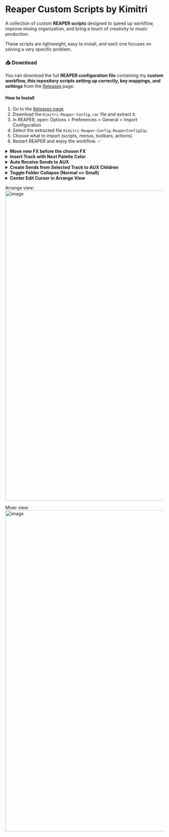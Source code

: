 # Reaper Custom Scripts by Kimitri

A collection of custom **REAPER scripts** designed to speed up workflow, improve mixing organization, and bring a touch of creativity to music production.  

These scripts are lightweight, easy to install, and each one focuses on solving a very specific problem. 

### 📥 Download
You can download the full **REAPER configuration file** containing my **custom workflow, this repository scripts setting up correctly, key mappings, and settings** from the [Releases](https://github.com/kimitrii/reaper-scripts/releases) page.  

#### How to Install
1. Go to the [Releases page](https://github.com/kimitrii/reaper-scripts/releases).  
2. Download the `Kimitri-Reaper-Config.rar` file and extract it.  
3. In REAPER, open:
   Options > Preferences > General > Import Configuration  
4. Select the extracted file `Kimitri-Reaper-Config.ReaperConfigZip`.  
5. Choose what to import (scripts, menus, toolbars, actions).  
6. Restart REAPER and enjoy the workflow. ✅

<details>
 <summary><b>Move new FX before the chosen FX</b></summary>

This REAPER script automatically moves any **newly added FX** in a track **before a chosen FX** (for example, a VU Meter) – but **only when there is a change** in the FX chain.  

## ✨ Features
- Prompts the user to select a **target FX** (by full or partial name).  
- Any newly added FX will automatically be moved **before that FX**.  
- The chosen FX name is saved, so you only need to select it once.  
- Works across all tracks in the project.  

## 🎚 Motivation
This script was created to simulate the workflow of **legendary analog mixing consoles**, where each channel had a **dedicated VU meter**.  
- The VU meter should always stay at the **end of the FX chain**.  
- This way, every time you add a new FX to a track, you can still monitor whether the signal is exceeding **0 dB VU** *after* that effect.  
- It is especially useful when using plugins that support **“Show embedded UI in MCP”**, such as **VU Meter (ZenoMOD)**, since you can always keep visual feedback right inside the mixer.  

## 🛠 Installation
1. Copy the script file (`VU_FX_Keeper.lua`) into your REAPER Scripts folder; 

2. In REAPER, open the **Action List**, click *Load…*, and select the script.  
3. Run the script (or set it to run at startup).  

## ⚙️ Usage
1. The first time you run it, you will be asked to type the name (or part of the name) of the FX you want to use as the reference.  
- Example: `"VU Meter"`  
2. From then on, whenever you add new FX to a track, they will be moved to **just before that chosen FX**.  
3. To change the chosen FX, delete the saved state:  
- Menu: *Extensions > ReaScript console output > Clear extstate* (or by editing the code).  



</details>

<details>
 <summary><b>Insert Track with Next Palette Color</b></summary>

This REAPER script automatically assigns a **track color** based on a predefined palette inside the code.  
Each time it is run, it applies the **next color in sequence**, cycling through the palette you defined.  

## ✨ Features
- Uses a **custom color palette** (defined directly in the script).  
- Applies the **next color** in the palette to the selected tracks.  
- Remembers the last color used, so the sequence continues consistently.  

## 🎚 Motivation
Keeping tracks visually organized is crucial in large projects.  
This script lets you quickly cycle through a set of **hand-picked colors** so every new track you add is immediately colorized, without manual selection.  

## 🛠 Installation
1. Copy the script file (`SetNextColor.lua`) into your REAPER Scripts folder.  
2. In REAPER, open the **Action List**, click *Load…*, and select the script.  

## ⚙️ Usage
1. Import the script into the Action List.  
2. Create a **Custom Action** in the following order:  
   - `Track: Insert new track`  
   - `Script: ColonizeTrack.lua`  
3. Give this custom action a clear name, such as **"New Track (Colorized)"**.  
4. Assign it to a toolbar button or a keyboard shortcut.  
5. From now on, whenever you run this action, it will:  
   - Insert a new track  
   - Automatically colorize it with the **next color in your palette**.  
 

</details>

<details>
 <summary><b>Auto Receive Sends to AUX</b></summary>

This REAPER script automatically creates **sends from all relevant tracks** to a newly selected track **inside a chosen AUX folder**.  

It simulates the workflow of **Ableton Live’s return tracks**, where every new auxiliary channel is instantly available for sends, without requiring manual routing.  

## ✨ Features
- Prompts the user to set the **AUX folder name** once (e.g., `"AUX"` or `"Bus"`).  
- The folder name is **saved permanently** and remembered between REAPER sessions.  
- When you select a track inside the AUX folder, all eligible tracks will automatically create a send to it.  
- Avoids duplicates (existing sends are ignored).  
- Ignores folder parents (only child tracks are connected).  

## 🎚 Motivation
Coming from **Ableton Live**, auxiliary tracks (*Return Tracks*) are always ready to receive sends from every track in the project.  

By default, REAPER requires manual routing for each new AUX track.  
This script brings back the **Ableton-style behavior**:  
- Create a new AUX track inside your chosen folder.  
- Select it once.  
- Instantly, all other tracks in the project (except other AUX tracks and folders) will send to it.  

This way, you can build flexible effect chains (reverbs, delays, parallel compression, etc.) with just **one click or shortcut**, instead of repeatedly setting up sends.  

## 🛠 Installation
1. Copy the script file (`AutoReceiveSends.lua`) into your REAPER Scripts folder.  
2. In REAPER, open the **Action List**, click *Load…*, and select the script.  

## ⚙️ Usage
1. The first time you run the script, you’ll be asked to enter the name of your **AUX folder** (e.g., `"AUX"`).  
   - This name is saved permanently for future sessions.  
2. Organize your project so all your auxiliary tracks are inside this folder.  
3. Select a track inside the AUX folder.  
4. Run the script (via Action List, a toolbar button, or a keyboard shortcut).  
   - All eligible tracks in your project will now send to the selected AUX track.  
5. To change the chosen folder name, clear the saved state or edit the script.  

</details>

<details>
 <summary><b>Create Sends from Selected Track to AUX Children</b></summary>

This REAPER script automatically creates **sends from the selected track** to **all tracks inside a chosen AUX folder**.  

It is especially useful if you want to quickly route a single track to multiple auxiliary effect tracks at once (reverbs, delays, parallel chains, etc.), without manually creating each send.  

## ✨ Features
- Prompts the user to set the **AUX folder name** once (e.g., `"AUX"` or `"Bus"`).  
- The folder name is **saved permanently** and remembered between REAPER sessions.  
- When you select a track outside the AUX folder and run the script, it will:  
  - Find your AUX folder.  
  - Collect all its child tracks.  
  - Create sends from the selected track to each child track.  
- Avoids duplicates (existing sends are ignored).  

## 🎚 Motivation
In DAWs like **Ableton Live**, return tracks are globally accessible, but in REAPER, you often have to create multiple sends manually.  

This script speeds up that process by letting you route a track to **all AUX tracks inside a folder** in just one action.  
It’s perfect for workflows where you have multiple effect returns grouped under one folder (for example: *Reverb AUX*, *Delay AUX*, *Parallel Compression AUX*).  

## 🛠 Installation
1. Copy the script file (`SendToAUXChildren.lua`) into your REAPER Scripts folder.  
2. In REAPER, open the **Action List**, click *Load…*, and select the script.  

## ⚙️ Usage
1. The first time you run it, you will be asked for the name of your AUX folder (e.g. `"AUX"`).  
   - The name will be remembered for future sessions.  

2. There are two main ways to use it:  

   - **Manual** → Select any track *outside* the AUX folder and run the script.  
   - **Automatic (recommended)** → Create a *Custom Action* so every new track is instantly routed to AUX sends:  
     1. Go to **Actions > Show Action List > New Action > New Custom Action**.  
     2. Add the following actions in order:  
        - `Track: Insert new track`  
        - `Script: ColorizeTrack.lua` (optional, for consistent colors)  
        - `Script: AutoSendSendsToAUX.lua`  
     3. Save it as **New Track** (or any name you like).  
     4. Assign it to a shortcut key or toolbar button.  

👉 From now on, every time you create a new track using this custom action, it will **already come with all the correct sends** to your AUX folder children.  

</details> 

</details>

<details>
 <summary><b>Toggle Folder Collapse (Normal ↔ Small)</b></summary>

This REAPER script toggles the **selected folder track** between its two main collapse states:  
- **Normal view** (fully expanded)  
- **Small view** (minimized but still visible)  

It makes working with large projects much faster, since you can quickly reduce clutter while keeping track of your folders.

⚠️ **Note:** This script is **not originally mine**.  
It is a **modified version of MPL’s script**

## ✨ Features
- Works on the **selected folder track**.  
- Toggles between **normal** and **small** (not supercollapsed, so the folder is still visible).  
- Automatically applies the change to **all child tracks inside the folder**.  

## 🎚 Motivation
The native REAPER folder collapse options (Normal, Small, Collapsed, Hidden) don’t provide a direct toggle between **Normal** and **Small**. 
This script makes it instant and consistent — perfect for workflows with many tracks where visibility and organization are key.  

I personally assigned it to the **`Q` key**, so I can quickly collapse or expand any folder with a single keystroke.  

## 🛠 Installation
1. Copy the script file (`CollapseToSmall.lua`) into your REAPER Scripts folder.  
2. In REAPER, open the **Action List**, click *Load…*, and select the script.  

## ⚙️ Usage
1. Select any folder track.  
2. Run the script (or press your assigned shortcut, e.g., **`Q`**).  
3. The folder will toggle between **normal** and **small collapse state**, applying the same setting to all of its child tracks.  

</details>

<details>
 <summary><b>Center Edit Cursor in Arrange View</b></summary>

This REAPER script automatically keeps the **edit cursor centered** in the arrange view whenever it is moved.  
It makes navigating large projects smoother, since you don’t lose sight of the cursor when scrolling horizontally.  

## ✨ Features
- Centers the arrange view on the **edit cursor** position.  
- Works whether REAPER is **playing, recording, or stopped**.  
- Lightweight and runs in the background.  
- Designed to be used inside **Custom Actions** as the **last step**, so that every action that moves the cursor ends with the arrange view centered.  

## 🎚 Motivation
When moving the edit cursor left or right (with arrow keys, shortcuts, or actions), REAPER by default allows the cursor to move toward the edges of the screen before scrolling.  
This script fixes that by always keeping the cursor **in the middle of the arrange view**, similar to workflows in other DAWs.  

It is especially powerful when combined with **Custom Actions**.  
For example:  
- *Move cursor to previous measure* → *Select item under cursor* → **CenterEditCursor.eel**  
- That way, after the main actions run, the view will always recenter automatically.  

## 🛠 Installation
1. Copy the script file (`CenterEditCursor.eel`) into your REAPER Scripts folder.  
2. In REAPER, open the **Action List**, click *Load…*, and select the script.  
3. Add it as the **last step** in any Custom Action that moves the edit cursor.  

## ⚙️ Usage
- After activation in a Custom Action, every time you move the edit cursor (e.g., with left/right arrow shortcuts), the arrange view will scroll so the cursor stays centered.  
- Works seamlessly during playback or recording as well.  

</details>


Arrange view:
<img width="1920" height="982" alt="image" src="https://github.com/user-attachments/assets/b9be1ddb-c5b8-4145-95a8-af8034fd334e" />

Mixer view:
<img width="1920" height="1018" alt="image" src="https://github.com/user-attachments/assets/eabe31f9-5a8b-47ab-b794-91aa06414627" />
